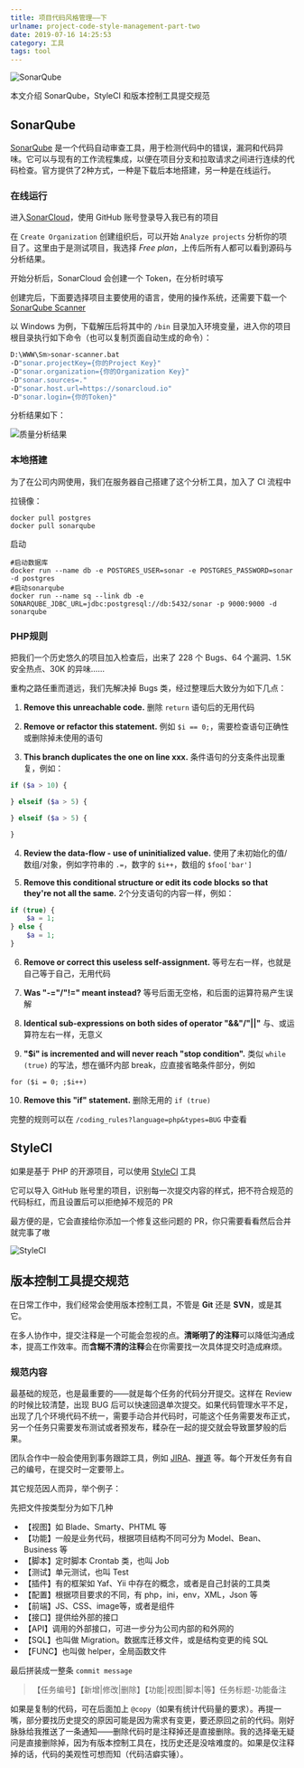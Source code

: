 ```yaml
---
title: 项目代码风格管理——下
urlname: project-code-style-management-part-two
date: 2019-07-16 14:25:53
category: 工具
tags: tool
---
```


![SonarQube](https://i.imgtg.com/2022/08/24/K3ydB.jpg)

<!-- more -->

本文介绍 SonarQube，StyleCI 和版本控制工具提交规范

## SonarQube

[SonarQube](https://www.sonarqube.org/) 是一个代码自动审查工具，用于检测代码中的错误，漏洞和代码异味。它可以与现有的工作流程集成，以便在项目分支和拉取请求之间进行连续的代码检查。官方提供了2种方式，一种是下载后本地搭建，另一种是在线运行。

### 在线运行

进入[SonarCloud](https://sonarcloud.io/about/sq)，使用 GitHub 账号登录导入我已有的项目

在 `Create Organization` 创建组织后，可以开始 `Analyze projects` 分析你的项目了。这里由于是测试项目，我选择 *Free plan*，上传后所有人都可以看到源码与分析结果。

开始分析后，SonarCloud 会创建一个 Token，在分析时填写

创建完后，下面要选择项目主要使用的语言，使用的操作系统，还需要下载一个[SonarQube Scanner](https://docs.sonarqube.org/display/SCAN/Analyzing+with+SonarQube+Scanner)

以 Windows 为例，下载解压后将其中的 `/bin` 目录加入环境变量，进入你的项目根目录执行如下命令（也可以复制页面自动生成的命令）：

```bash
D:\WWW\Sm>sonar-scanner.bat 
-D"sonar.projectKey={你的Project Key}" 
-D"sonar.organization={你的Organization Key}" 
-D"sonar.sources=." 
-D"sonar.host.url=https://sonarcloud.io" 
-D"sonar.login={你的Token}"
```

分析结果如下：

![质量分析结果](https://i.imgtg.com/2022/08/09/ADhmB.png)

### 本地搭建

为了在公司内网使用，我们在服务器自己搭建了这个分析工具，加入了 CI 流程中

拉镜像：

```
docker pull postgres
docker pull sonarqube
```

启动

```
#启动数据库
docker run --name db -e POSTGRES_USER=sonar -e POSTGRES_PASSWORD=sonar -d postgres
#启动sonarqube
docker run --name sq --link db -e SONARQUBE_JDBC_URL=jdbc:postgresql://db:5432/sonar -p 9000:9000 -d sonarqube
```

### PHP规则

把我们一个历史悠久的项目加入检查后，出来了 228 个 Bugs、64 个漏洞、1.5K 安全热点、30K 的异味……

重构之路任重而道远，我们先解决掉 Bugs 类，经过整理后大致分为如下几点：

1. **Remove this unreachable code.**
删除 `return` 语句后的无用代码

2. **Remove or refactor this statement.**
例如 `$i == 0;`，需要检查语句正确性或删除掉未使用的语句

3. **This branch duplicates the one on line xxx.**
条件语句的分支条件出现重复，例如：

```php
if ($a > 10) {

} elseif ($a > 5) {

} elseif ($a > 5) {

}
```

4. **Review the data-flow - use of uninitialized value.**
使用了未初始化的值/数组/对象，例如字符串的 `.=`，数字的 `$i++`，数组的 `$foo['bar']`

5. **Remove this conditional structure or edit its code blocks so that they're not all the same.**
2个分支语句的内容一样，例如：

```php
if (true) {
    $a = 1;
} else {
    $a = 1;
}
```

6. **Remove or correct this useless self-assignment.**
等号左右一样，也就是自己等于自己，无用代码

7. **Was "-="/"!=" meant instead?**
等号后面无空格，和后面的运算符易产生误解

8. **Identical sub-expressions on both sides of operator "&&"/"||"**
与、或运算符左右一样，无意义

9. **"$i" is incremented and will never reach "stop condition".**
类似 `while (true)` 的写法，想在循环内部 break，应直接省略条件部分，例如

```
for ($i = 0; ;$i++)
```

10. **Remove this "if" statement.**
删除无用的 `if (true)`

完整的规则可以在 `/coding_rules?language=php&types=BUG` 中查看

## StyleCI

如果是基于 PHP 的开源项目，可以使用 [StyleCI](https://github.styleci.io) 工具

它可以导入 GitHub 账号里的项目，识别每一次提交内容的样式，把不符合规范的代码标红，而且设置后可以拒绝掉不规范的 PR

最方便的是，它会直接给你添加一个修复这些问题的 PR，你只需要看看然后合并就完事了嗷

![StyleCI](https://i.imgtg.com/2022/08/09/ADiVs.png)

## 版本控制工具提交规范

在日常工作中，我们经常会使用版本控制工具，不管是 **Git** 还是 **SVN**，或是其它。

在多人协作中，提交注释是一个可能会忽视的点。**清晰明了的注释**可以降低沟通成本，提高工作效率。而**含糊不清的注释**会在你需要找一次具体提交时造成麻烦。

### 规范内容

最基础的规范，也是最重要的——就是每个任务的代码分开提交。这样在 Review 的时候比较清楚，出现 BUG 后可以快速回退单次提交。如果代码管理水平不足，出现了几个环境代码不统一，需要手动合并代码时，可能这个任务需要发布正式，另一个任务只需要发布测试或者预发布，糅杂在一起的提交就会导致噩梦般的后果。

团队合作中一般会使用到事务跟踪工具，例如 [JIRA](https://www.atlassian.com/software/jira)、[禅道](https://www.zentao.net/) 等。每个开发任务有自己的编号，在提交时一定要带上。

其它规范因人而异，举个例子：

先把文件按类型分为如下几种

- 【视图】如 Blade、Smarty、PHTML 等
- 【功能】一般是业务代码，根据项目结构不同可分为 Model、Bean、Business 等
- 【脚本】定时脚本 Crontab 类，也叫 Job
- 【测试】单元测试，也叫 Test
- 【插件】有的框架如 Yaf、Yii 中存在的概念，或者是自己封装的工具类
- 【配置】根据项目要求的不同，有 php，ini，env，XML，Json 等
- 【前端】JS、CSS、image等，或者是组件
- 【接口】提供给外部的接口
- 【API】调用的外部接口，可进一步分为公司内部的和外网的
- 【SQL】也叫做 Migration。数据库迁移文件，或是结构变更的纯 SQL
- 【FUNC】也叫做 helper，全局函数文件

最后拼装成一整条 `commit message`

> 【任务编号】【新增|修改|删除】【功能|视图|脚本|等】任务标题-功能备注

如果是复制的代码，可在后面加上 `@copy`（如果有统计代码量的要求）。再提一嘴，部分要找历史提交的原因可能是因为需求有变更，要还原回之前的代码。刚好脉脉给我推送了一条通知——删除代码时是注释掉还是直接删除。我的选择毫无疑问是直接删除掉，因为有版本控制工具在，找历史还是没啥难度的。如果是仅注释掉的话，代码的美观性可想而知（代码洁癖实锤）。
